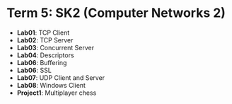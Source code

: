 # Term 5: SK2 (Computer Networks 2)

- **Lab01**: TCP Client
- **Lab02**: TCP Server
- **Lab03**: Concurrent Server
- **Lab04**: Descriptors
- **Lab06**: Buffering
- **Lab06**: SSL
- **Lab07**: UDP Client and Server
- **Lab08**: Windows Client
- **Project1**: Multiplayer chess
